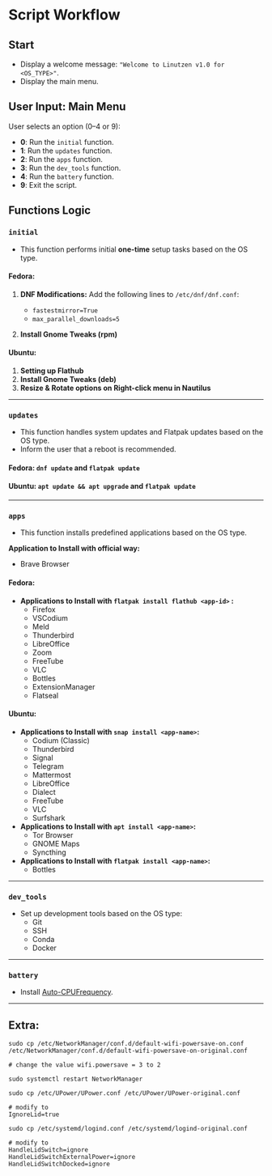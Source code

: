 # Script Workflow

## Start

- Display a welcome message:
  `"Welcome to Linutzen v1.0 for <OS_TYPE>"`.
- Display the main menu.

## User Input: Main Menu

User selects an option (0–4 or 9):
- **0**: Run the `initial` function.
- **1**: Run the `updates` function.
- **2**: Run the `apps` function.
- **3**: Run the `dev_tools` function.
- **4**: Run the `battery` function.
- **9**: Exit the script.

## Functions Logic

### `initial`
- This function performs initial **one-time** setup tasks based on the OS type.

#### Fedora:
1. **DNF Modifications:**
Add the following lines to `/etc/dnf/dnf.conf`:
   - `fastestmirror=True`
   - `max_parallel_downloads=5`

2. **Install Gnome Tweaks (rpm)**

#### Ubuntu:
1. **Setting up Flathub**
2. **Install Gnome Tweaks (deb)**
3. **Resize & Rotate options on Right-click menu in Nautilus**

---

### `updates`
- This function handles system updates and Flatpak updates based on the OS type.
- Inform the user that a reboot is recommended.

#### Fedora: `dnf update` and `flatpak update`

#### Ubuntu: `apt update && apt upgrade` and `flatpak update`

---

### `apps`
- This function installs predefined applications based on the OS type.

**Application to Install with official way:**
  - Brave Browser

#### Fedora:
- **Applications to Install with `flatpak install flathub <app-id>` :**
   - Firefox
   - VSCodium
   - Meld
   - Thunderbird
   - LibreOffice
   - Zoom
   - FreeTube
   - VLC
   - Bottles
   - ExtensionManager
   - Flatseal

#### Ubuntu:
- **Applications to Install with `snap install <app-name>`:**
   - Codium (Classic)
   - Thunderbird
   - Signal
   - Telegram
   - Mattermost
   - LibreOffice
   - Dialect
   - FreeTube
   - VLC
   - Surfshark
- **Applications to Install with `apt install <app-name>`:**
   - Tor Browser
   - GNOME Maps
   - Syncthing
- **Applications to Install with `flatpak install <app-name>`:**
   - Bottles

---

### `dev_tools`
- Set up development tools based on the OS type:
  - Git
  - SSH
  - Conda
  - Docker

---

### `battery`
- Install [Auto-CPUFrequency](https://github.com/AdnanHodzic/auto-cpufreq.git).

---

## Extra:
```
sudo cp /etc/NetworkManager/conf.d/default-wifi-powersave-on.conf /etc/NetworkManager/conf.d/default-wifi-powersave-on-original.conf

# change the value wifi.powersave = 3 to 2

sudo systemctl restart NetworkManager
```

```
sudo cp /etc/UPower/UPower.conf /etc/UPower/UPower-original.conf

# modify to 
IgnoreLid=true
```

```
sudo cp /etc/systemd/logind.conf /etc/systemd/logind-original.conf

# modify to 
HandleLidSwitch=ignore
HandleLidSwitchExternalPower=ignore
HandleLidSwitchDocked=ignore
```
